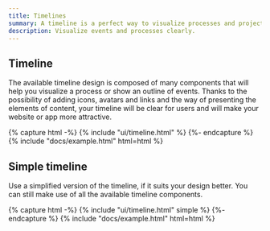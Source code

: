 ```yaml
---
title: Timelines
summary: A timeline is a perfect way to visualize processes and projects, as it's easy to read and attractive for users. You can use it to give an overview of events, present an agenda or point out important points in time.
description: Visualize events and processes clearly.
---
```


## Timeline

The available timeline design is composed of many components that will help you visualize a process or show an outline of events. Thanks to the possibility of adding icons, avatars and links and the way of presenting the elements of content, your timeline will be clear for users and will make your website or app more attractive.

{% capture html -%}
{% include "ui/timeline.html" %}
{%- endcapture %}
{% include "docs/example.html" html=html %}

## Simple timeline

Use a simplified version of the timeline, if it suits your design better. You can still make use of all the available timeline components.

{% capture html -%}
{% include "ui/timeline.html" simple %}
{%- endcapture %}
{% include "docs/example.html" html=html %}

